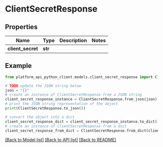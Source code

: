 # ClientSecretResponse


## Properties

Name | Type | Description | Notes
------------ | ------------- | ------------- | -------------
**client_secret** | **str** |  | 

## Example

```python
from platform_api_python_client.models.client_secret_response import ClientSecretResponse

# TODO update the JSON string below
json = "{}"
# create an instance of ClientSecretResponse from a JSON string
client_secret_response_instance = ClientSecretResponse.from_json(json)
# print the JSON string representation of the object
print(ClientSecretResponse.to_json())

# convert the object into a dict
client_secret_response_dict = client_secret_response_instance.to_dict()
# create an instance of ClientSecretResponse from a dict
client_secret_response_from_dict = ClientSecretResponse.from_dict(client_secret_response_dict)
```
[[Back to Model list]](../README.md#documentation-for-models) [[Back to API list]](../README.md#documentation-for-api-endpoints) [[Back to README]](../README.md)


